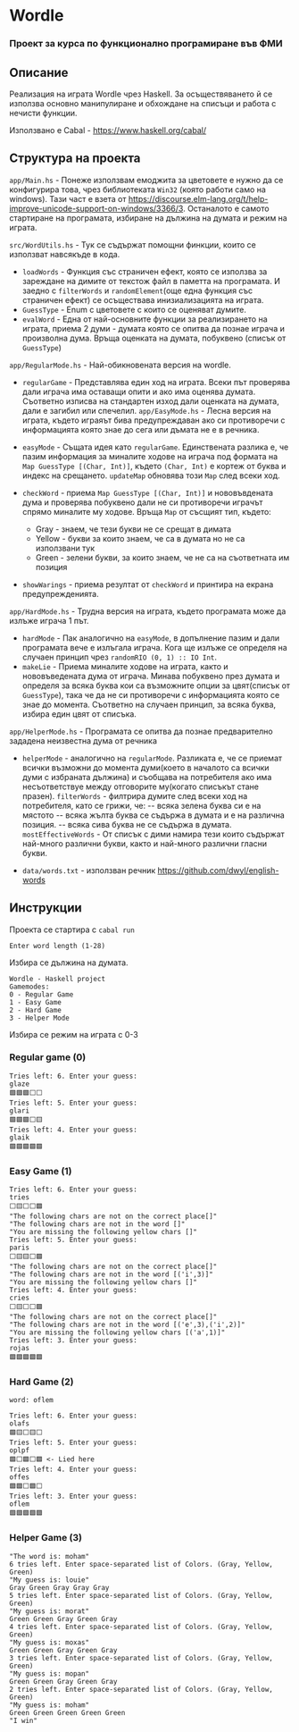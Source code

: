 # Wordle

### Проект за курса по функционално програмиране във ФМИ

## Описание

Реализация на играта Wordle чрез Haskell. За осъществяването й се използва
основно манипулиране и обхождане на списъци и работа с нечисти функции.

Използвано е Cabal - https://www.haskell.org/cabal/

## Структура на проекта

`app/Main.hs` - Понеже използвам емоджита за цветовете е нужно да се конфигурира това, чрез библиотеката `Win32` (която работи само на windows).
Тази част е взета от https://discourse.elm-lang.org/t/help-improve-unicode-support-on-windows/3366/3. Останалото е самото стартиране на програмата, избиране на дължина на думата и режим на играта.

`src/WordUtils.hs` - Тук се съдържат помощни финкции, които се използват навсякъде в кода.

- `loadWords` - Функция със страничен ефект, която се използва за зареждане на димите от текстож файл в паметта на програмата. И заедно с `filterWords` и `randomElement`(още една функция със страничен ефект) се осъществава инизиализацията на играта.
- `GuessType` - Enum с цветовете с които се оценяват думите.
- `evalWord` - Една от най-основните функции за реализирането на играта, приема 2 думи - думата която се опитва да познае играча и произволна дума. Връща оценката на думата, побуквено (списък от `GuessType`)

`app/RegularMode.hs` - Най-обикновената версия на wordle.

- `regularGame` - Представлява един ход на играта. Всеки път проверява дали играча има оставащи опити и ако има оценява думата. Съответно изписва на стандартен изход дали оценката на думата, дали е загибил или спечелил.
  `app/EasyMode.hs` - Лесна версия на играта, където играяът бива предупреждаван ако си противоречи с информацията която знае до сега или дъмата не е в речника.

- `easyMode` - Същата идея като `regularGame`. Единствената разлика е, че пазим информация за миналите ходове на играча под формата на `Map GuessType [(Char, Int)]`, където `(Char, Int)` е кортеж от буква и индекс на срещането. `updateMap` обновява този `Map` след всеки ход.
- `checkWord` - приема `Map GuessType [(Char, Int)]` и нововъвдената дума и проверява побуквено дали не си противоречи играчът спрямо миналите му ходове. Връща `Map` от съсщият тип, където:
  - Gray - знаем, че тези букви не се срещат в димата
  - Yellow - букви за които знаем, че са в думата но не са използвани тук
  - Green - зелени букви, за които знаем, че не са на съответната им позиция
- `showWarings` - приема резултат от `checkWord` и принтира на екрана предупрежденията.

`app/HardMode.hs` - Трудна версия на играта, където програмата може да излъже играча 1 път.

- `hardMode` - Пак аналогично на `easyMode`, в допълнение пазим и дали програмата вече е излъгала играча. Кога ще излъже се определя на случаен принцип чрез `randomRIO (0, 1) :: IO Int`.
- `makeLie` - Приема миналите ходове на играта, както и нововъведената дума от играча. Минава побуквено през думата и определя за всяка буква кои са възможните опции за цвят(списък от `GuessType`), така че да не си противоречи с информацията която се знае до момента. Съответно на случаен принцип, за всяка буква, избира един цвят от списъка.

`app/HelperMode.hs` - Програмата се опитва да познае предварително зададена неизвестна дума от речника

- `helperMode` - аналогично на `regularMode`. Разликата е, че се приемат всички възможни до момента думи(което в началото са всички думи с избраната дължина) и съобщава на потребителя ако има несъответствуе между отговорите му(когато списъкът стане празен).
  `filterWords` - филтрира думите след всеки ход на потребителя, като се грижи, че:
  -- всяка зелена буква си е на мястото
  -- всяка жълта буква се съдържа в думата и е на различна позиция.
  -- всяка сива буква не се съдържа в думата.
  `mostEffectiveWords` - От списък с дими намира тези които съдържат най-много различни букви, както и най-много различни гласни букви.

- `data/words.txt` - използван речник https://github.com/dwyl/english-words

## Инструкции

Проекта се стартира с `cabal run`

```
Enter word length (1-28)
```

Избира се дължина на думата.

```
Wordle - Haskell project
Gamemodes:
0 - Regular Game
1 - Easy Game
2 - Hard Game
3 - Helper Mode
```

Избира се режим на играта с 0-3

### Regular game (0)

```
Tries left: 6. Enter your guess:
glaze
🟩🟩🟩⬜⬜
Tries left: 5. Enter your guess:
glari
🟩🟩🟩⬜🟨
Tries left: 4. Enter your guess:
glaik
🟩🟩🟩🟩🟩
```

### Easy Game (1)

```
Tries left: 6. Enter your guess:
tries
⬜🟨⬜⬜🟩
"The following chars are not on the correct place[]"
"The following chars are not in the word []"
"You are missing the following yellow chars []"
Tries left: 5. Enter your guess:
paris
⬜🟨🟨⬜🟩
"The following chars are not on the correct place[]"
"The following chars are not in the word [('i',3)]"
"You are missing the following yellow chars []"
Tries left: 4. Enter your guess:
cries
⬜🟨⬜⬜🟩
"The following chars are not on the correct place[]"
"The following chars are not in the word [('e',3),('i',2)]"
"You are missing the following yellow chars [('a',1)]"
Tries left: 3. Enter your guess:
rojas
🟩🟩🟩🟩🟩
```

### Hard Game (2)

`word: oflem`

```
Tries left: 6. Enter your guess:
olafs
🟩🟨⬜🟨⬜
Tries left: 5. Enter your guess:
oplpf
🟩⬜🟩⬜🟩 <- Lied here
Tries left: 4. Enter your guess:
offes
🟩🟩⬜🟩⬜
Tries left: 3. Enter your guess:
oflem
🟩🟩🟩🟩🟩
```

### Helper Game (3)

```
"The word is: moham"
6 tries left. Enter space-separated list of Colors. (Gray, Yellow, Green)
"My guess is: louie"
Gray Green Gray Gray Gray
5 tries left. Enter space-separated list of Colors. (Gray, Yellow, Green)
"My guess is: morat"
Green Green Gray Green Gray
4 tries left. Enter space-separated list of Colors. (Gray, Yellow, Green)
"My guess is: moxas"
Green Green Gray Green Gray
3 tries left. Enter space-separated list of Colors. (Gray, Yellow, Green)
"My guess is: mopan"
Green Green Gray Green Gray
2 tries left. Enter space-separated list of Colors. (Gray, Yellow, Green)
"My guess is: moham"
Green Green Green Green Green
"I win"
```
